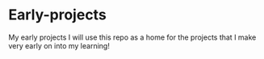 # Early-projects
My early projects
I will use this repo as a home for the projects that I make very early on into my learning!